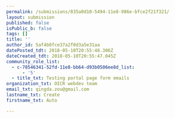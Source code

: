 ```yaml
---
permalink: /submissions/835a0d10-5494-11e8-986e-bfce2f21f321/
layout: submission
published: false
isPublic_b: false
tags: []
title: ''
author_id: 5af4b0fce37a2f0d3a5e31aa
datePosted_tdt: 2018-05-10T20:55:48.306Z
dateCreated_tdt: 2018-05-10T20:55:47.045Z
community_role_list:
  - c-78546341-52fd-11e8-bb64-d93b0506ee8d_list:
      - '5'
  - title_txt: Testing portal page form emails
organization_txt: OICR webdev team
email_txt: qingda.zou@gmail.com
lastname_txt: Create
firstname_txt: Auto

---
```



